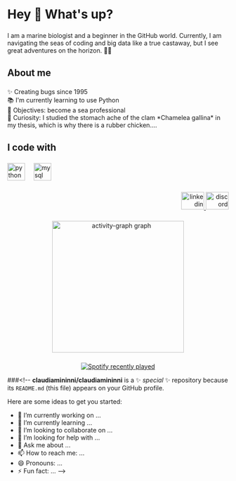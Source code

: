 <h1 align="left">Hey 👋 What's up?</h1>

###

<p align="left">I am a marine biologist and a beginner in the GitHub world. Currently, I am navigating the seas of coding and big data like a true castaway, but I see great adventures on the horizon. 🌊✨</p>

###

<h2 align="left">About me</h2>

###

<p align="left">✨ Creating bugs since 1995<br>📚 I'm currently learning to use Python<br>🎯 Objectives: become a sea professional<br>🎲 Curiosity: I studied the stomach ache of the clam *Chamelea gallina* in my thesis, which is why there is a rubber chicken....</p>

###

<h2 align="left">I code with</h2>

###

<div align="left">
  <img src="https://cdn.jsdelivr.net/gh/devicons/devicon/icons/python/python-original.svg" height="40" alt="python logo"  />
  <img width="12" />
  <img src="https://cdn.jsdelivr.net/gh/devicons/devicon/icons/mysql/mysql-original.svg" height="40" alt="mysql logo"  />
</div>

###

<div align="right">
  <a href="https://www.linkedin.com/in/claudia-mininni/" target="_blank">
    <img src="https://raw.githubusercontent.com/maurodesouza/profile-readme-generator/master/src/assets/icons/social/linkedin/default.svg" width="52" height="40" alt="linkedin logo"  />
  </a>
  <a href="claudia_38574" target="_blank">
    <img src="https://raw.githubusercontent.com/maurodesouza/profile-readme-generator/master/src/assets/icons/social/discord/default.svg" width="52" height="40" alt="discord logo"  />
  </a>
</div>

###

<div align="center">
  <img src="https://github-readme-activity-graph.vercel.app/graph?username=claudiamininni&radius=16&theme=react&area=true&order=5" height="300" alt="activity-graph graph"  />
</div>

###

<div align="center">
  <a href="https://open.spotify.com/user/11121252821">
    <img src="https://spotify-recently-played-readme.vercel.app/api?user=11121252821&count=5" alt="Spotify recently played"  />
  </a>
</div>

###<!--
**claudiamininni/claudiamininni** is a ✨ _special_ ✨ repository because its `README.md` (this file) appears on your GitHub profile.

Here are some ideas to get you started:

- 🔭 I’m currently working on ...
- 🌱 I’m currently learning ...
- 👯 I’m looking to collaborate on ...
- 🤔 I’m looking for help with ...
- 💬 Ask me about ...
- 📫 How to reach me: ...
- 😄 Pronouns: ...
- ⚡ Fun fact: ...
-->
